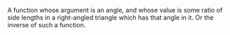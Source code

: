 A function whose argument is an angle, and whose value is some ratio of
side lengths in a right-angled triangle which has that angle in it. Or
the inverse of such a function.
